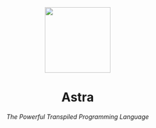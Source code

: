 <div align="center">
<img width="150" height="150" src="https://raw.githubusercontent.com/neoapps-dev/Astra/refs/heads/main/logo.png"></img>
<h1>Astra</h1>                                  
<p><em>The Powerful Transpiled Programming Language</em></p>
</div>
